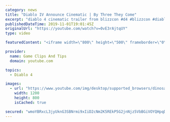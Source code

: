 ```yaml
---
category: news
title: "Diablo IV Announce Cinematic | By Three They Come"
excerpt: "diablo 4 cinematic trailer from blizzcon #d4 #blizzcon #diablo."
publishedDateTime: 2019-11-01T19:01:45Z
originalUrl: "https://youtube.com/watch?v=0vE3rAjtqUY"
type: video

featuredContent: "<iframe width=\"800\" height=\"500\" frameborder=\"0\" src=\"https://www.youtube.com/embed/0vE3rAjtqUY\" allow=\"accelerometer; autoplay; encrypted-media; gyroscope; picture-in-picture\" allowfullscreen></iframe>"

provider:
  name: Game Clips And Tips
  domain: youtube.com

topics:
  - Diablo 4

images:
  - url: "https://www.youtube.com/img/desktop/supported_browsers/dinosaur.png"
    width: 1200
    height: 800
    isCached: true

secured: "wmoYBRxcL3jyUknG3SBNrmi9xIiD2cNm2K5REkP5G2jnNjz5VbBGiVOYQHpqDwNbCj9BuVEauWEVau2KlX/EHcEu+IaoW7JLYYuNgKomhTeIKsixxN1Ay9NYcYnFexWA0BH+veXgR3BPvjduFnw2HZhD8sfpeDBJoHvVdjJ2t0RKHmHqWu2o2iDAM5w+NrL14kDZ0OXQ3OlNuZ8G8K/pU1TH8DRD386Sr4i7Zya1OadPLyzMo6NJsiAl1rrcsi6M3ij9gSRCNaJda+fhdk5Ih8SgabCMdaPEjO70HOMi5+xwWqhbeUbNws3CGWrRzm0lE8LDaWHwAia104KEQGX5HFj/mGV65yn65U2q9BNsurH6yYZv91b77KeGIsj3GTx7dHH5SWcNvKwDX1u8qx8OVQ==;iMLXrIVN0nLMRr3mA0KitQ=="
---
```


